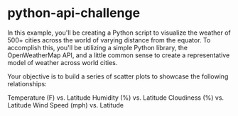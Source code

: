 # python-api-challenge

In this example, you'll be creating a Python script to visualize the weather of 500+ cities across the world of varying distance from the equator. To accomplish this, you'll be utilizing a simple Python library, the OpenWeatherMap API, and a little common sense to create a representative model of weather across world cities.

Your objective is to build a series of scatter plots to showcase the following relationships:

  Temperature (F) vs. Latitude
  Humidity (%) vs. Latitude
  Cloudiness (%) vs. Latitude
  Wind Speed (mph) vs. Latitude
